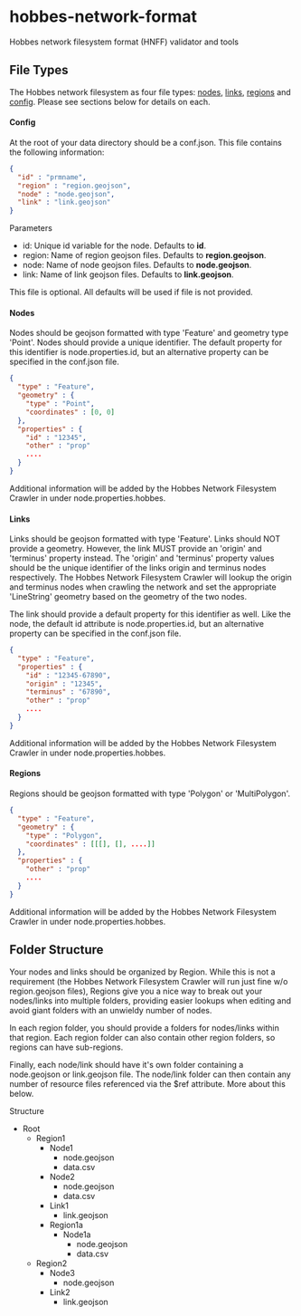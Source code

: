 # hobbes-network-format
Hobbes network filesystem format (HNFF) validator and tools


## File Types

The Hobbes network filesystem as four file types:
[nodes](#Nodes), [links](#Links), [regions](#Regions) and [config](#Config).
Please see sections below for details on each.

#### Config

At the root of your data directory should be a conf.json.  This file contains
the following information:

```json
{
  "id" : "prmname",
  "region" : "region.geojson",
  "node" : "node.geojson",
  "link" : "link.geojson"
}
```

Parameters
 - id: Unique id variable for the node.  Defaults to **id**.
 - region: Name of region geojson files. Defaults to **region.geojson**.
 - node: Name of node geojson files. Defaults to **node.geojson**.
 - link: Name of link geojson files. Defaults to **link.geojson**.

This file is optional.  All defaults will be used if file is not provided.

#### Nodes

Nodes should be geojson formatted with type 'Feature' and geometry type 'Point'.
Nodes should provide a unique identifier.  The default property for this identifier
is node.properties.id, but an alternative property can be specified in the conf.json
file.

```json
{
  "type" : "Feature",
  "geometry" : {
    "type" : "Point",
    "coordinates" : [0, 0]
  },
  "properties" : {
    "id" : "12345",
    "other" : "prop"
    ....
  }
}
```

Additional information will be added by the Hobbes Network Filesystem Crawler in
under node.properties.hobbes.

#### Links

Links should be geojson formatted with type 'Feature'.  Links should NOT provide
a geometry.  However, the link MUST provide an 'origin' and 'terminus' property instead.
The 'origin' and 'terminus' property values should be the unique identifier of the links
origin and terminus nodes respectively.  The Hobbes Network Filesystem Crawler
will lookup the origin and terminus nodes when crawling the network and set the
appropriate 'LineString' geometry based on the geometry of the two nodes.

The link should provide a default property for this identifier as well.  Like the
node, the default id attribute is node.properties.id, but an alternative property
can be specified in the conf.json file.

```json
{
  "type" : "Feature",
  "properties" : {
    "id" : "12345-67890",
    "origin" : "12345",
    "terminus" : "67890",
    "other" : "prop"
    ....
  }
}
```

Additional information will be added by the Hobbes Network Filesystem Crawler in
under node.properties.hobbes.

#### Regions

Regions should be geojson formatted with type 'Polygon' or 'MultiPolygon'.  


```json
{
  "type" : "Feature",
  "geometry" : {
    "type" : "Polygon",
    "coordinates" : [[[], [], ....]]
  },
  "properties" : {
    "other" : "prop"
    ....
  }
}
```

Additional information will be added by the Hobbes Network Filesystem Crawler in
under node.properties.hobbes.

## Folder Structure

Your nodes and links should be organized by Region.  While this is not a requirement
(the Hobbes Network Filesystem Crawler will run just fine w/o region.geojson files),
Regions give you a nice way to break out your nodes/links into multiple folders,
providing easier lookups when editing and avoid giant folders with an unwieldy
number of nodes.

In each region folder, you should provide a folders for nodes/links within that
region.  Each region folder can also contain other region folders, so regions can
have sub-regions.

Finally, each node/link should have it's own folder containing a node.geojson or
link.geojson file.  The node/link folder can then contain any number of resource
files referenced via the $ref attribute.  More about this below.

Structure
- Root
  - Region1
    - Node1
      - node.geojson
      - data.csv
    - Node2
      - node.geojson
      - data.csv
    - Link1
      - link.geojson
    - Region1a
      - Node1a
        - node.geojson
        - data.csv
  - Region2
    - Node3
      - node.geojson
    - Link2
      - link.geojson
